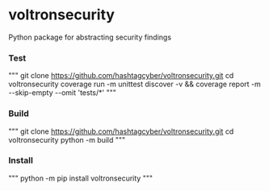 # voltronsecurity
Python package for abstracting security findings


### Test
"""
git clone https://github.com/hashtagcyber/voltronsecurity.git
cd voltronsecurity
coverage run -m unittest discover -v && coverage report -m --skip-empty --omit 'tests/*'
"""

### Build
"""
git clone https://github.com/hashtagcyber/voltronsecurity.git
cd voltronsecurity
python -m build
"""
### Install
"""
python -m pip install voltronsecurity
"""
